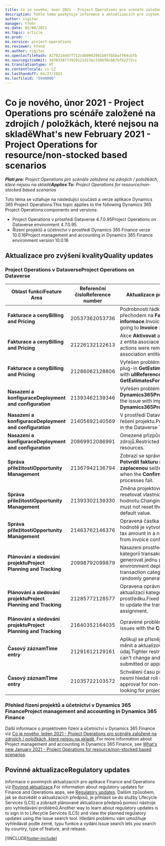 ```yaml
---
title: Co je nového, únor 2021 - Project Operations pro scénáře založené na zdrojích / položkách, které nejsou na skladě
description: Tohle téma poskytuje informace o aktualizacích pro zvýšení kvality, které jsou k dispozici ve verzi Project Operations z února 2021 pro scénáře založené na zdrojích / položkách, které nejsou na skladě.
author: sigitac
manager: tfehr
ms.date: 02/08/2021
ms.topic: article
ms.prod: ''
ms.service: project-operations
ms.reviewer: kfend
ms.author: sigitac
ms.openlocfilehash: 8270214d47f712cdb0942991b0ffb5baff64cbfb
ms.sourcegitcommit: 3d78338773929121d17ec3386f6cb67bfb2272cc
ms.translationtype: HT
ms.contentlocale: cs-CZ
ms.lasthandoff: 04/27/2021
ms.locfileid: "5948006"
---
```

# <a name="whats-new-february-2021---project-operations-for-resourcenon-stocked-based-scenarios"></a><span data-ttu-id="033af-103">Co je nového, únor 2021 - Project Operations pro scénáře založené na zdrojích / položkách, které nejsou na skladě</span><span class="sxs-lookup"><span data-stu-id="033af-103">What's new February 2021 - Project Operations for resource/non-stocked based scenarios</span></span>

<span data-ttu-id="033af-104">_**Platí pro:** Project Operations pro scénáře založené na zdrojích / položkách, které nejsou na skladě_</span><span class="sxs-lookup"><span data-stu-id="033af-104">_**Applies To:** Project Operations for resource/non-stocked based scenarios_</span></span>

<span data-ttu-id="033af-105">Toto téma se vztahuje na následující součásti a verze aplikace Dynamics 365 Project Operations:</span><span class="sxs-lookup"><span data-stu-id="033af-105">This topic applies to the following Dynamics 365 Project Operations components and versions:</span></span>

- <span data-ttu-id="033af-106">Project Operations v prostředí Dataverse 4.7.0.95</span><span class="sxs-lookup"><span data-stu-id="033af-106">Project Operations on Dataverse environment 4.7.0.95</span></span>
- <span data-ttu-id="033af-107">Řízení projektů a účetnictví v prostředí Dynamics 365 Finance verze 10.0.16</span><span class="sxs-lookup"><span data-stu-id="033af-107">Project management and accounting in Dynamics 365 Finance environment version 10.0.16</span></span> 

## <a name="quality-updates"></a><span data-ttu-id="033af-108">Aktualizace pro zvýšení kvality</span><span class="sxs-lookup"><span data-stu-id="033af-108">Quality updates</span></span>

### <a name="project-operations-on-dataverse"></a><span data-ttu-id="033af-109">Project Operations v Dataverse</span><span class="sxs-lookup"><span data-stu-id="033af-109">Project Operations on Dataverse</span></span>

| <span data-ttu-id="033af-110">**Oblast funkcí**</span><span class="sxs-lookup"><span data-stu-id="033af-110">**Feature Area**</span></span> | <span data-ttu-id="033af-111">**Referenční číslo**</span><span class="sxs-lookup"><span data-stu-id="033af-111">**Reference number**</span></span> | <span data-ttu-id="033af-112">**Aktualizace pro zvýšení kvality**</span><span class="sxs-lookup"><span data-stu-id="033af-112">**Quality update**</span></span> |
| --- | --- | --- |
| <span data-ttu-id="033af-113">**Fakturace a ceny**</span><span class="sxs-lookup"><span data-stu-id="033af-113">**Billing and Pricing**</span></span> | <span data-ttu-id="033af-114">2053736</span><span class="sxs-lookup"><span data-stu-id="033af-114">2053736</span></span> | <span data-ttu-id="033af-115">Podrobnosti řádku faktury jsou nyní dostupné přechodem na **Faktura** > **Související informace**.</span><span class="sxs-lookup"><span data-stu-id="033af-115">Invoice line details are now accessible by going to **Invoice** > **Related information**.</span></span> |
| <span data-ttu-id="033af-116">**Fakturace a ceny**</span><span class="sxs-lookup"><span data-stu-id="033af-116">**Billing and Pricing**</span></span> | <span data-ttu-id="033af-117">2122613</span><span class="sxs-lookup"><span data-stu-id="033af-117">2122613</span></span> | <span data-ttu-id="033af-118">Akce **Aktivovat** a **Deaktivovat** akce byly odstraněny z entita asociace **Ceník**.</span><span class="sxs-lookup"><span data-stu-id="033af-118">The **Activate** and **Deactivate** actions were removed from the **Price List** association entities.</span></span> |
| <span data-ttu-id="033af-119">**Fakturace a ceny**</span><span class="sxs-lookup"><span data-stu-id="033af-119">**Billing and Pricing**</span></span> | <span data-ttu-id="033af-120">2128606</span><span class="sxs-lookup"><span data-stu-id="033af-120">2128606</span></span> | <span data-ttu-id="033af-121">Vyřešen problém s **ullReferenceException** v modulu plug-in **GetEstimatesForProject**.</span><span class="sxs-lookup"><span data-stu-id="033af-121">Resolved the issue with **ullReferenceException** in the **GetEstimatesForProject** plug-in.</span></span> |
| <span data-ttu-id="033af-122">**Nasazení a konfigurace**</span><span class="sxs-lookup"><span data-stu-id="033af-122">**Deployment and configuration**</span></span> | <span data-ttu-id="033af-123">2139346</span><span class="sxs-lookup"><span data-stu-id="033af-123">2139346</span></span> | <span data-ttu-id="033af-124">Vyřešen problém s importem nespravovaného řešení **Dynamics365ProjectOperationsDualWrite**.</span><span class="sxs-lookup"><span data-stu-id="033af-124">Resolved the issue with importing unmanaged **Dynamics365ProjectOperationsDualWrite** solution.</span></span> |
| <span data-ttu-id="033af-125">**Nasazení a konfigurace**</span><span class="sxs-lookup"><span data-stu-id="033af-125">**Deployment and configuration**</span></span> | <span data-ttu-id="033af-126">2140569</span><span class="sxs-lookup"><span data-stu-id="033af-126">2140569</span></span> | <span data-ttu-id="033af-127">V prostředí Dataverse Teams nesmí být instalováno řešení projektu.</span><span class="sxs-lookup"><span data-stu-id="033af-127">Project solution must not be installed in the Dataverse Teams environments.</span></span> |
| <span data-ttu-id="033af-128">**Nasazení a konfigurace**</span><span class="sxs-lookup"><span data-stu-id="033af-128">**Deployment and configuration**</span></span> | <span data-ttu-id="033af-129">2086991</span><span class="sxs-lookup"><span data-stu-id="033af-129">2086991</span></span> | <span data-ttu-id="033af-130">Omezené přizpůsobení lokalizace webových zdrojů.</span><span class="sxs-lookup"><span data-stu-id="033af-130">Restricted customizing localization of web resources.</span></span> |
| <span data-ttu-id="033af-131">**Správa příležitostí**</span><span class="sxs-lookup"><span data-stu-id="033af-131">**Opportunity Management**</span></span> | <span data-ttu-id="033af-132">2136794</span><span class="sxs-lookup"><span data-stu-id="033af-132">2136794</span></span> | <span data-ttu-id="033af-133">Zobrazí se správná chybová zpráva, když proces **Potvrdit fakturu** nebo **Označit fakturu jako zaplacenou** selže.</span><span class="sxs-lookup"><span data-stu-id="033af-133">Display the correct error message when the **Confirm invoice** or **Mark invoice as paid** processes fail.</span></span> |
| <span data-ttu-id="033af-134">**Správa příležitostí**</span><span class="sxs-lookup"><span data-stu-id="033af-134">**Opportunity Management**</span></span> | <span data-ttu-id="033af-135">2139330</span><span class="sxs-lookup"><span data-stu-id="033af-135">2139330</span></span> | <span data-ttu-id="033af-136">Změna projektového manažera na projektu nesmí resetovat vlastnickou společnost zpět na výchozí hodnotu.</span><span class="sxs-lookup"><span data-stu-id="033af-136">Changing the Project manager on a project must not reset the owning company back to the default value.</span></span> |
| <span data-ttu-id="033af-137">**Správa příležitostí**</span><span class="sxs-lookup"><span data-stu-id="033af-137">**Opportunity Management**</span></span> | <span data-ttu-id="033af-138">2146376</span><span class="sxs-lookup"><span data-stu-id="033af-138">2146376</span></span> | <span data-ttu-id="033af-139">Opravená částka daně v nezúčtovatelné skutečné hodnotě je vytvořena z potvrzení faktury.</span><span class="sxs-lookup"><span data-stu-id="033af-139">Corrected tax amount in a non-chargeable actual is created from invoice confirmation.</span></span> |
| <span data-ttu-id="033af-140">**Plánování a sledování projektu**</span><span class="sxs-lookup"><span data-stu-id="033af-140">**Project Planning and Tracking**</span></span> | <span data-ttu-id="033af-141">2099879</span><span class="sxs-lookup"><span data-stu-id="033af-141">2099879</span></span> | <span data-ttu-id="033af-142">Nasazení prostředí Dataverse musí vytvořit výchozí kategorii transakcí se statickým ID, a ne náhodně generovat jednu pro každé prostředí.</span><span class="sxs-lookup"><span data-stu-id="033af-142">The Dataverse environment deployment must create a default transaction category with a static ID and not randomly generate one per environment.</span></span> |
| <span data-ttu-id="033af-143">**Plánování a sledování projektu**</span><span class="sxs-lookup"><span data-stu-id="033af-143">**Project Planning and Tracking**</span></span> | <span data-ttu-id="033af-144">2128577</span><span class="sxs-lookup"><span data-stu-id="033af-144">2128577</span></span> | <span data-ttu-id="033af-145">Opravena oprávnění uživatele Project Service k aktualizaci kategorie transakcí při přiřazení prostředku.</span><span class="sxs-lookup"><span data-stu-id="033af-145">Fixed the Project service user privileges to update the transaction category on a resource assignment.</span></span> |
| <span data-ttu-id="033af-146">**Plánování a sledování projektu**</span><span class="sxs-lookup"><span data-stu-id="033af-146">**Project Planning and Tracking**</span></span> | <span data-ttu-id="033af-147">2164035</span><span class="sxs-lookup"><span data-stu-id="033af-147">2164035</span></span> | <span data-ttu-id="033af-148">Opravené problémy s funkcí **Kopírovat projekt**.</span><span class="sxs-lookup"><span data-stu-id="033af-148">Fixed issues with the **Copy Project** function.</span></span> |
| <span data-ttu-id="033af-149">**Časový záznam**</span><span class="sxs-lookup"><span data-stu-id="033af-149">**Time entry**</span></span> | <span data-ttu-id="033af-150">2129161</span><span class="sxs-lookup"><span data-stu-id="033af-150">2129161</span></span> | <span data-ttu-id="033af-151">Aplikují se přísnější omezení, aby uživatelé nemohli měnit a aktualizovat zadaný nebo schválený časový údaj.</span><span class="sxs-lookup"><span data-stu-id="033af-151">Tighter restrictions are applied to ensure users can't change and update a time entry that has been submitted or approved.</span></span> |
| <span data-ttu-id="033af-152">**Časový záznam**</span><span class="sxs-lookup"><span data-stu-id="033af-152">**Time entry**</span></span> | <span data-ttu-id="033af-153">2103572</span><span class="sxs-lookup"><span data-stu-id="033af-153">2103572</span></span> | <span data-ttu-id="033af-154">Schválení času pro neprojektové časové záznamy nesmí hledat roli schvalovatele projektu.</span><span class="sxs-lookup"><span data-stu-id="033af-154">Time approval for non-project time entries must not be looking for project approver role.</span></span> |

### <a name="project-management-and-accounting-in-dynamics-365-finance"></a><span data-ttu-id="033af-155">Přehled řízení projektů a účetnictví v Dynamics 365 Finance</span><span class="sxs-lookup"><span data-stu-id="033af-155">Project management and accounting in Dynamics 365 Finance</span></span> 

<span data-ttu-id="033af-156">Další informace o projektovém řízení a účetnictví v Dynamics 365 Finance viz [Co je nového, leden 2021 - Project Operations pro scénáře založené na zdrojích / položkách, které nejsou na skladě ](whats-new-jan-2021-resource-based.md).</span><span class="sxs-lookup"><span data-stu-id="033af-156">For more information about Project management and accounting in Dynamics 365 Finance, see [What's new January 2021 - Project Operations for resource/non-stocked based scenarios](whats-new-jan-2021-resource-based.md).</span></span>


## <a name="regulatory-updates"></a><span data-ttu-id="033af-157">Povinné aktualizace</span><span class="sxs-lookup"><span data-stu-id="033af-157">Regulatory updates</span></span>

<span data-ttu-id="033af-158">Informace o povinných aktualizacích pro aplikace Finance and Operations viz [Povinné aktualizace](/dynamics365/finance/localizations/regulatory-updates).</span><span class="sxs-lookup"><span data-stu-id="033af-158">For information about regulatory updates for Finance and Operations apps, see [Regulatory updates](/dynamics365/finance/localizations/regulatory-updates).</span></span> <span data-ttu-id="033af-159">Dalším způsobem, jak se dozvědět o aktualizacích předpisů, je přihlásit se do služby Lifecycle Services (LCS) a zobrazit plánované aktualizace předpisů pomocí nástroje pro vyhledávání problémů.</span><span class="sxs-lookup"><span data-stu-id="033af-159">Another way to learn about regulatory updates is to sign in to Lifecycle Services (LCS) and view the planned regulatory updates using the issue search tool.</span></span> <span data-ttu-id="033af-160">Hledání problému vám umožňuje vyhledávat podle země, typu funkce a vydání.</span><span class="sxs-lookup"><span data-stu-id="033af-160">Issue search lets you search by country, type of feature, and release.</span></span>


[!INCLUDE[footer-include](../includes/footer-banner.md)]